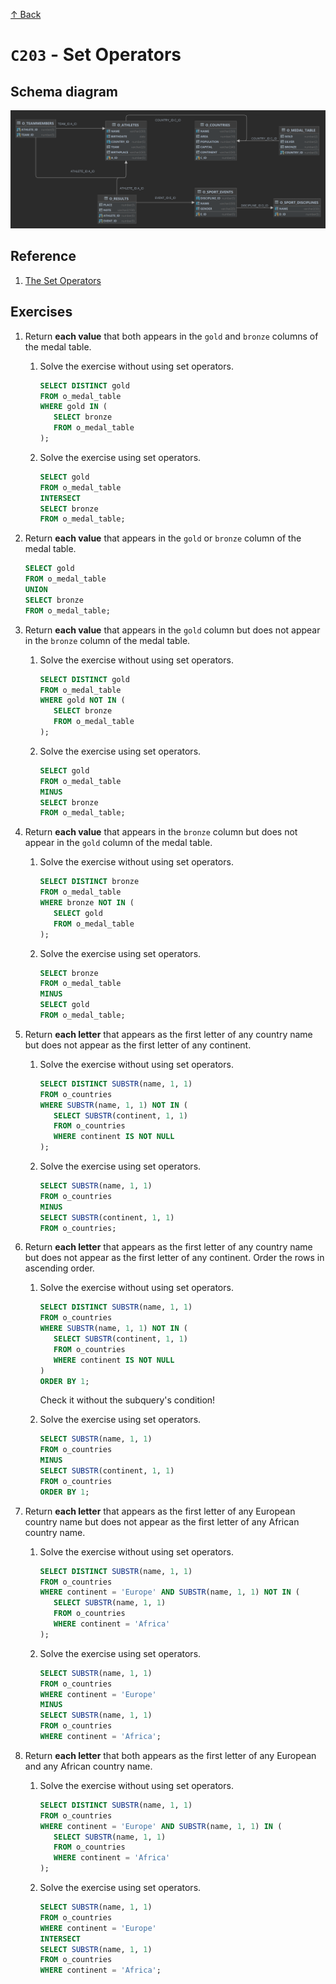 [↑ Back](./README.md)

# `C203` - Set Operators

## Schema diagram

![Schema diagram](./img/olympics-schema.png)

## Reference

1. [The Set Operators](https://docs.oracle.com/en/database/oracle/oracle-database/21/sqlrf/The-UNION-ALL-INTERSECT-MINUS-Operators.html)

## Exercises

1. Return **each value** that both appears in the `gold` and `bronze` columns of the medal table.

   1. Solve the exercise without using set operators.

      ```sql
      SELECT DISTINCT gold
      FROM o_medal_table
      WHERE gold IN (
         SELECT bronze
         FROM o_medal_table
      );
      ```

   1. Solve the exercise using set operators.

      ```sql
      SELECT gold
      FROM o_medal_table
      INTERSECT
      SELECT bronze
      FROM o_medal_table;
      ```

1. Return **each value** that appears in the `gold` or `bronze` column of the medal table.

   ```sql
   SELECT gold
   FROM o_medal_table
   UNION
   SELECT bronze
   FROM o_medal_table;
   ```

1. Return **each value** that appears in the `gold` column but does not appear in the `bronze` column of the medal table.

   1. Solve the exercise without using set operators.

      ```sql
      SELECT DISTINCT gold
      FROM o_medal_table
      WHERE gold NOT IN (
         SELECT bronze
         FROM o_medal_table
      );
      ```

   1. Solve the exercise using set operators.

      ```sql
      SELECT gold
      FROM o_medal_table
      MINUS
      SELECT bronze
      FROM o_medal_table;
      ```

1. Return **each value** that appears in the `bronze` column but does not appear in the `gold` column of the medal table.

   1. Solve the exercise without using set operators.

      ```sql
      SELECT DISTINCT bronze
      FROM o_medal_table
      WHERE bronze NOT IN (
         SELECT gold
         FROM o_medal_table
      );
      ```

   1. Solve the exercise using set operators.

      ```sql
      SELECT bronze
      FROM o_medal_table
      MINUS
      SELECT gold
      FROM o_medal_table;
      ```

1. Return **each letter** that appears as the first letter of any country name but does not appear as the first letter of any continent.

   1. Solve the exercise without using set operators. 

      ```sql
      SELECT DISTINCT SUBSTR(name, 1, 1)
      FROM o_countries
      WHERE SUBSTR(name, 1, 1) NOT IN (
         SELECT SUBSTR(continent, 1, 1)
         FROM o_countries
         WHERE continent IS NOT NULL
      );
      ```
      
   1. Solve the exercise using set operators.

      ```sql
      SELECT SUBSTR(name, 1, 1)
      FROM o_countries
      MINUS
      SELECT SUBSTR(continent, 1, 1)
      FROM o_countries;
      ```

1. Return **each letter** that appears as the first letter of any country name but does not appear as the first letter of any continent. Order the rows in ascending order.

   1. Solve the exercise without using set operators.

      ```sql
      SELECT DISTINCT SUBSTR(name, 1, 1)
      FROM o_countries
      WHERE SUBSTR(name, 1, 1) NOT IN (
         SELECT SUBSTR(continent, 1, 1)
         FROM o_countries
         WHERE continent IS NOT NULL
      )
      ORDER BY 1;
      ```

      Check it without the subquery's condition!

   1. Solve the exercise using set operators.

      ```sql
      SELECT SUBSTR(name, 1, 1)
      FROM o_countries
      MINUS
      SELECT SUBSTR(continent, 1, 1)
      FROM o_countries
      ORDER BY 1;
      ```

1. Return **each letter** that appears as the first letter of any European country name but does not appear as the first letter of any African country name.

   1. Solve the exercise without using set operators.

      ```sql
      SELECT DISTINCT SUBSTR(name, 1, 1)
      FROM o_countries
      WHERE continent = 'Europe' AND SUBSTR(name, 1, 1) NOT IN (
         SELECT SUBSTR(name, 1, 1)
         FROM o_countries
         WHERE continent = 'Africa'
      );
      ```

   1. Solve the exercise using set operators.

      ```sql
      SELECT SUBSTR(name, 1, 1)
      FROM o_countries
      WHERE continent = 'Europe'
      MINUS
      SELECT SUBSTR(name, 1, 1)
      FROM o_countries
      WHERE continent = 'Africa';
      ```

1. Return **each letter** that both appears as the first letter of any European and any African country name.

   1. Solve the exercise without using set operators.

      ```sql
      SELECT DISTINCT SUBSTR(name, 1, 1)
      FROM o_countries
      WHERE continent = 'Europe' AND SUBSTR(name, 1, 1) IN (
         SELECT SUBSTR(name, 1, 1)
         FROM o_countries
         WHERE continent = 'Africa'
      );
      ```

   1. Solve the exercise using set operators.

      ```sql
      SELECT SUBSTR(name, 1, 1)
      FROM o_countries
      WHERE continent = 'Europe'
      INTERSECT
      SELECT SUBSTR(name, 1, 1)
      FROM o_countries
      WHERE continent = 'Africa';
      ```
